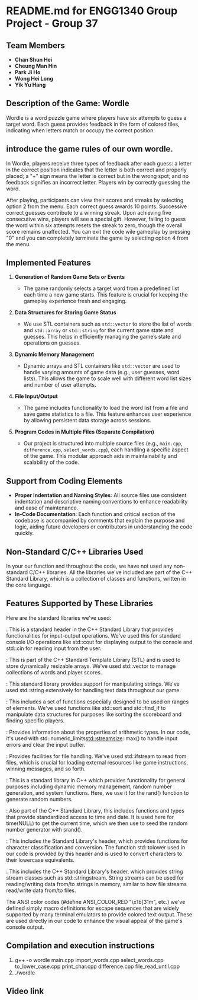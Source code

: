 # README.md for ENGG1340 Group Project - Group 37

## Team Members
- **Chan Shun Hei**
- **Cheung Man Hin**
- **Park Ji Ho**
- **Wong Hei Long**
- **Yik Yu Hang**

## Description of the Game: Wordle
Wordle is a word puzzle game where players have six attempts to guess a target word. Each guess provides feedback in the form of colored tiles, indicating when letters match or occupy the correct position.

## introduce the game rules of our own wordle.
In Wordle, players receive three types of feedback after each guess: a letter in the correct position indicates that the letter is both correct and properly placed; a "+" sign means the letter is correct but in the wrong spot; and no feedback signifies an incorrect letter. Players win by correctly guessing the word.

After playing, participants can view their scores and streaks by selecting option 2 from the menu. Each correct guess awards 10 points. Successive correct guesses contribute to a winning streak. Upon achieving five consecutive wins, players will see a special gift. However, failing to guess the word within six attempts resets the streak to zero, though the overall score remains unaffected. You can exit the code wile gameplay by pressing "0" and you can completely terminate the game by selecting option 4 from the menu.

## Implemented Features
1. **Generation of Random Game Sets or Events**
   - The game randomly selects a target word from a predefined list each time a new game starts. This feature is crucial for keeping the gameplay experience fresh and engaging.

2. **Data Structures for Storing Game Status**
   - We use STL containers such as `std::vector` to store the list of words and `std::array` or `std::string` for the current game state and guesses. This helps in efficiently managing the game’s state and operations on guesses.

3. **Dynamic Memory Management**
   - Dynamic arrays and STL containers like `std::vector` are used to handle varying amounts of game data (e.g., user guesses, word lists). This allows the game to scale well with different word list sizes and number of user attempts.

4. **File Input/Output**
   - The game includes functionality to load the word list from a file and save game statistics to a file. This feature enhances user experience by allowing persistent data storage across sessions.

5. **Program Codes in Multiple Files (Separate Compilation)**
   - Our project is structured into multiple source files (e.g., `main.cpp`, `difference.cpp`, `select_words.cpp`), each handling a specific aspect of the game. This modular approach aids in maintainability and scalability of the code.

## Support from Coding Elements
- **Proper Indentation and Naming Styles**: All source files use consistent indentation and descriptive naming conventions to enhance readability and ease of maintenance.
- **In-Code Documentation**: Each function and critical section of the codebase is accompanied by comments that explain the purpose and logic, aiding future developers or contributors in understanding the code quickly.

## Non-Standard C/C++ Libraries Used
In your our function and throughout the code, we have not used any non-standard C/C++ libraries. All the libraries we've included are part of the C++ Standard Library, which is a collection of classes and functions, written in the core language. 

## Features Supported by These Libraries
Here are the standard libraries we've used:

<iostream>: This is a standard header in the C++ Standard Library that provides functionalities for input-output operations. We've used this for standard console I/O operations like std::cout for displaying output to the console and std::cin for reading input from the user.

<vector>: This is part of the C++ Standard Template Library (STL) and is used to store dynamically resizable arrays. We've used std::vector to manage collections of words and player scores.

<string>: This standard library provides support for manipulating strings. We've used std::string extensively for handling text data throughout our game.

<algorithm>: This includes a set of functions especially designed to be used on ranges of elements. We've used functions like std::sort and std::find_if to manipulate data structures for purposes like sorting the scoreboard and finding specific players.

<limits>: Provides information about the properties of arithmetic types. In our code, it's used with std::numeric_limits<std::streamsize>::max() to handle input errors and clear the input buffer.

<fstream>: Provides facilities for file handling. We've used std::ifstream to read from files, which is crucial for loading external resources like game instructions, winning messages, and so forth.

<cstdlib>: This is a standard library in C++ which provides functionality for general purposes including dynamic memory management, random number generation, and system functions. Here, we use it for the rand() function to generate random numbers.

<ctime>: Also part of the C++ Standard Library, this includes functions and types that provide standardized access to time and date. It is used here for time(NULL) to get the current time, which we then use to seed the random number generator with srand().

<cctype>: This includes the Standard Library's <cctype> header, which provides functions for character classification and conversion. The function std::tolower used in our code is provided by this header and is used to convert characters to their lowercase equivalents.

<sstream>: This includes the C++ Standard Library's <sstream> header, which provides string stream classes such as std::stringstream. String streams can be used for reading/writing data from/to strings in memory, similar to how file streams read/write data from/to files.

The ANSI color codes (#define ANSI_COLOR_RED "\x1b[31m", etc.) we've defined simply macro definitions for escape sequences that are widely supported by many terminal emulators to provide colored text output. These are used directly in our code to enhance the visual appeal of the game's console output.

## Compilation and execution instructions
1. g++ -o wordle main.cpp import_words.cpp select_words.cpp to_lower_case.cpp print_char.cpp difference.cpp file_read_until.cpp
2. ./wordle

## Video link
